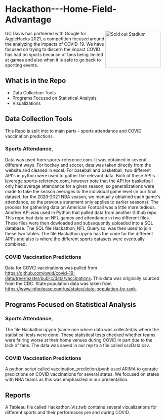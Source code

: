 # Hackathon---Home-Field-Advantage

<img src="http://www.travelandsports.com.au/wp-content/uploads/2017/02/07_lsu0446-tiger-stadium-at-sundown-min.jpg" align="right"
     alt="Sold out Stadium" width="180" height="120">
     
UC Davis has partnered with Google for AggieHacks 2021, a competition focused around the analyzing the impacts of COVID-19. 
We have focused on trying to discern the impact COVID has had on sports because of fans being limited at games and also when it is safe to go back to sporting events.

## What is in the Repo

* Data Collection Tools
* Programs Focused on Statistical Analysis
* Visualizations



## Data Collection Tools

This Repo is split into to main parts - sports attendance and COVID vaccination predictions. 

### Sports Attendance, 
Data was used from sports-reference.com. It was obtained in several different ways. For hockey and soccer, data was taken directly from the website and cleaned in excel. For baseball and basketball, two different API's in python were used to gather the relevant data. Both of these API's leverage sports-reference.com, however note that the API for basketball only had average attendance for a given season, so generalizations were made to take the season averages to the individual game level (in our final dataset, for the 2020-2021 NBA season, we manually obtained each game's attendance, so the previous statement only applies to earlier seasons). The process for gathering data on American Football was a little more tedious. Another API was used in Python that pulled data from another Github repo. This repo had data on NFL games and attendance in two different files. These files were then dowloaded and subsequently uploaded into a SQL database. The SQL file Hackathon_NFL_Query.sql was then used to join these two tables.
The file Hackathon.ipynb has the code for the different API's and also is where the different sports datasets were eventually combined. 

### COVID Vaccination Predictions
Data for COVID vaccinations was pulled from https://github.com/owid/covid-19-data/tree/master/public/data/vaccinations. This data was originally sourced from the CDC. State population data was taken from https://www.infoplease.com/us/states/state-population-by-rank.

## Programs Focused on Statistical Analysis

### Sports Attendance, 
The file Hackathon.ipynb (same one where data was collected)is where the statistical tests were done. These statistical tests checked whether teams were fairing worse at their home venues during COVID in part due to the lack of fans. The data was saved in our rep to a file called csvData.csv.

### COVID Vaccination Predictions
A python script called vaccination_prediction.ipynb used ARIMA to genrate predictions on COVID vaccinations for several states. We focused on states with NBA teams as this was emphasized in our presentation.

## Reports

A Tableau file called Hackathon_Viz.twb contains several vizualizations for different sports and their performaces pre and during COVID.
